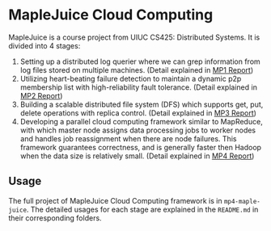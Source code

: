 # MapleJuice Cloud Computing
MapleJuice is a course project from UIUC CS425: Distributed Systems. It is divided into 4 stages:

1. Setting up a distributed log querier where we can grep information from log files stored on multiple machines. (Detail explained in [MP1 Report](https://github.com/WenhaoSu/maplejuice-cloud-computing/blob/master/reports/MP1%20report%20Wenhao%20Su(wenhaos3)%20Yichen%20Yang(yy18).pdf))
2. Utilizing heart-beating failure detection to maintain a dynamic p2p membership list with high-reliability fault tolerance. (Detail explained in [MP2 Report](https://github.com/WenhaoSu/maplejuice-cloud-computing/blob/master/reports/MP2%20report%20Wenhao%20Su(wenhaos3)%20Yichen%20Yang(yy18).pdf))
3. Building a scalable distributed file system (DFS) which supports get, put, delete operations with replica control. (Detail explained in [MP3 Report](https://github.com/WenhaoSu/maplejuice-cloud-computing/blob/master/reports/MP3%20report%20Wenhao%20Su(wenhaos3)%20Yichen%20Yang(yy18).pdf))
4. Developing a parallel cloud computing framework similar to MapReduce, with which master node assigns data processing jobs to worker nodes and handles job reassignment when there are node failures. This framework guarantees correctness, and is generally faster then Hadoop when the data size is relatively small. (Detail explained in [MP4 Report](https://github.com/WenhaoSu/maplejuice-cloud-computing/blob/master/reports/MP4%20report%20Wenhao%20Su(wenhaos3)%20Yichen%20Yang(yy18).pdf))

## Usage

The full project of MapleJuice Cloud Computing framework is in `mp4-maple-juice`. The detailed usages for each stage are explained in the `README.md` in their corresponding folders.
